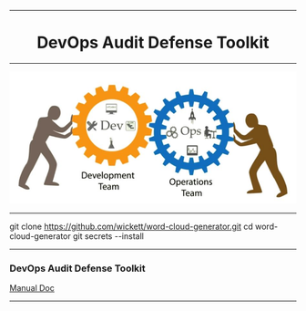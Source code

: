 ***

<div align="center">
   <h1>DevOps Audit Defense Toolkit</h1>
</div>

***

<div align="center">
   <img src="images/devops.JPG" width="700"/>
</div>

***

git clone https://github.com/wickett/word-cloud-generator.git
cd word-cloud-generator
git secrets --install

***
### __DevOps Audit Defense Toolkit__

[ Manual Doc](doc/DevOps_Audit_Defense_Toolkit_v1.0.pdf)

***